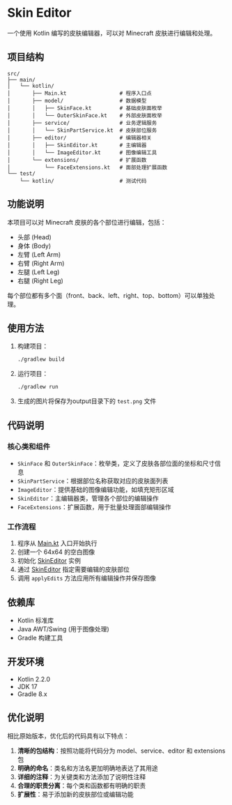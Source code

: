 # Skin Editor

一个使用 Kotlin 编写的皮肤编辑器，可以对 Minecraft 皮肤进行编辑和处理。

## 项目结构

```
src/
├── main/
│   └── kotlin/
│       ├── Main.kt                 # 程序入口点
│       ├── model/                  # 数据模型
│       │   ├── SkinFace.kt         # 基础皮肤面枚举
│       │   └── OuterSkinFace.kt    # 外部皮肤面枚举
│       ├── service/                # 业务逻辑服务
│       │   └── SkinPartService.kt  # 皮肤部位服务
│       ├── editor/                 # 编辑器相关
│       │   ├── SkinEditor.kt       # 主编辑器
│       │   └── ImageEditor.kt      # 图像编辑工具
│       └── extensions/             # 扩展函数
│           └── FaceExtensions.kt   # 面部处理扩展函数
└── test/
    └── kotlin/                     # 测试代码
```

## 功能说明

本项目可以对 Minecraft 皮肤的各个部位进行编辑，包括：

- 头部 (Head)
- 身体 (Body)
- 左臂 (Left Arm)
- 右臂 (Right Arm)
- 左腿 (Left Leg)
- 右腿 (Right Leg)

每个部位都有多个面（front、back、left、right、top、bottom）可以单独处理。

## 使用方法

1. 构建项目：
   ```bash
   ./gradlew build
   ```

2. 运行项目：
   ```bash
   ./gradlew run
   ```

3. 生成的图片将保存为output目录下的 `test.png` 文件

## 代码说明

### 核心类和组件

- `SkinFace` 和 `OuterSkinFace`：枚举类，定义了皮肤各部位面的坐标和尺寸信息
- `SkinPartService`：根据部位名称获取对应的皮肤面列表
- `ImageEditor`：提供基础的图像编辑功能，如填充矩形区域
- `SkinEditor`：主编辑器类，管理各个部位的编辑操作
- `FaceExtensions`：扩展函数，用于批量处理面部编辑操作

### 工作流程

1. 程序从 [Main.kt](src/main/kotlin/Main.kt) 入口开始执行
2. 创建一个 64x64 的空白图像
3. 初始化 [SkinEditor](src/main/kotlin/editor/SkinEditor.kt) 实例
4. 通过 [SkinEditor](src/main/kotlin/editor/SkinEditor.kt) 指定需要编辑的皮肤部位
5. 调用 `applyEdits` 方法应用所有编辑操作并保存图像

## 依赖库

- Kotlin 标准库
- Java AWT/Swing (用于图像处理)
- Gradle 构建工具

## 开发环境

- Kotlin 2.2.0
- JDK 17
- Gradle 8.x

## 优化说明

相比原始版本，优化后的代码具有以下特点：

1. **清晰的包结构**：按照功能将代码分为 model、service、editor 和 extensions 包
2. **明确的命名**：类名和方法名更加明确地表达了其用途
3. **详细的注释**：为关键类和方法添加了说明性注释
4. **合理的职责分离**：每个类和函数都有明确的职责
5. **扩展性**：易于添加新的皮肤部位或编辑功能
